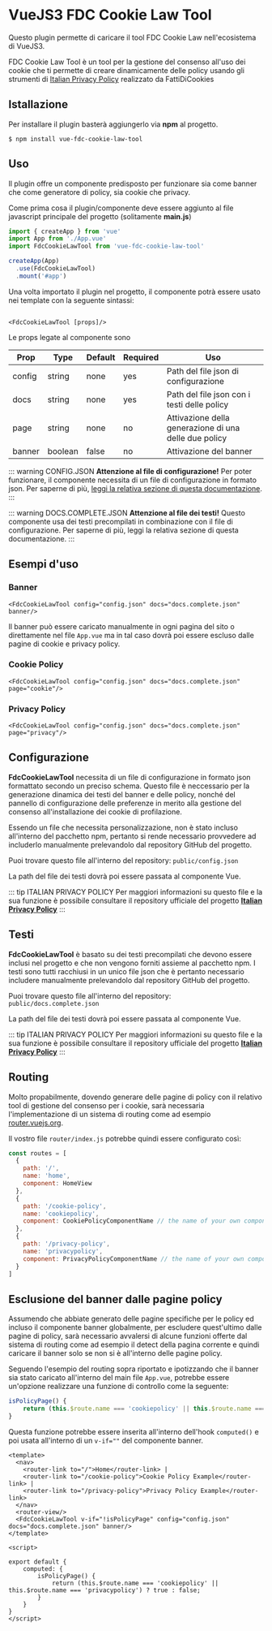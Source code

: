 # VueJS3 FDC Cookie Law Tool 

Questo plugin permette di caricare il tool FDC Cookie Law nell'ecosistema di VueJS3.

FDC Cookie Law Tool è un tool per la gestione del consenso all'uso dei cookie che ti permette di creare dinamicamente delle policy usando gli strumenti di <a href="https://github.com/FattiDiCookies/italianPrivacyPolicy" target="_blank">Italian Privacy Policy</a> realizzato da FattiDiCookies

## Istallazione

Per installare il plugin basterà aggiungerlo via **npm** al progetto.

``
$ npm install vue-fdc-cookie-law-tool
``

## Uso

Il plugin offre un componente predisposto per funzionare sia come banner che come generatore di policy, sia cookie che privacy.

Come prima cosa il plugin/componente deve essere aggiunto al file javascript principale del progetto (solitamente **main.js**)

```javascript
import { createApp } from 'vue'
import App from './App.vue'
import FdcCookieLawTool from 'vue-fdc-cookie-law-tool'

createApp(App)
  .use(FdcCookieLawTool)
  .mount('#app')

```

Una volta importato il plugin nel progetto, il componente potrà essere usato nei template con la seguente sintassi:

```vue

<FdcCookieLawTool [props]/>

```

Le props legate al componente sono

|Prop|Type|Default|Required|Uso
|---|---|---|---|---|
|config|string|none| yes | Path del file json di configurazione |
|docs|string|none| yes | Path del file json con i testi delle policy |
|page|string|none| no | Attivazione della generazione di una delle due policy |
|banner|boolean|false| no | Attivazione del banner |

::: warning CONFIG.JSON
**Attenzione al file di configurazione!**
Per poter funzionare, il componente necessita di un file di configurazione in formato json. Per saperne di più, [leggi la relativa sezione di questa documentazione](./#configurazione).
:::

::: warning DOCS.COMPLETE.JSON
**Attenzione al file dei testi!**
Questo componente usa dei testi precompilati in combinazione con il file di configurazione. Per saperne di più, leggi la relativa sezione di questa documentazione.
:::

## Esempi d'uso

### Banner

```vue
<FdcCookieLawTool config="config.json" docs="docs.complete.json" banner/>
```
Il banner può essere caricato manualmente in ogni pagina del sito o direttamente nel file ``App.vue`` ma in tal caso dovrà poi essere escluso dalle pagine di cookie e privacy policy.

### Cookie Policy

```vue
<FdcCookieLawTool config="config.json" docs="docs.complete.json" page="cookie"/>
```

### Privacy Policy

```vue
<FdcCookieLawTool config="config.json" docs="docs.complete.json" page="privacy"/>
```

## Configurazione

**FdcCookieLawTool** necessita di un file di configurazione in formato json formattato secondo un preciso schema. Questo file è neccessario per la generazione dinamica dei testi del banner e delle policy, nonché del pannello di configurazione delle preferenze in merito alla gestione del consenso all'installazione dei cookie di profilazione.

Essendo un file che necessita personalizzazione, non è stato incluso all'interno del pacchetto npm, pertanto si rende necessario provvedere ad includerlo manualmente prelevandolo dal repository GitHub del progetto.

Puoi trovare questo file all'interno del repository: ```public/config.json```

La path del file dei testi dovrà poi essere passata al componente Vue.

::: tip ITALIAN PRIVACY POLICY
Per maggiori informazioni su questo file e la sua funzione è possibile consultare il repository ufficiale del progetto [**Italian Privacy Policy**](https://github.com/FattiDiCookies/italianPrivacyPolicy)
:::

## Testi

**FdcCookieLawTool**  è basato su dei testi precompilati che devono essere inclusi nel progetto e che non vengono forniti assieme al pacchetto npm. I testi sono tutti racchiusi in un unico file json che è pertanto necessario includere manualmente prelevandolo dal repository GitHub del progetto.

Puoi trovare questo file all'interno del repository: ```public/docs.complete.json```

La path del file dei testi dovrà poi essere passata al componente Vue.

::: tip ITALIAN PRIVACY POLICY
Per maggiori informazioni su questo file e la sua funzione è possibile consultare il repository ufficiale del progetto [**Italian Privacy Policy**](https://github.com/FattiDiCookies/italianPrivacyPolicy)
:::


## Routing

Molto propabilmente, dovendo generare delle pagine di policy con il relativo tool di gestione del consenso per i cookie, sarà necessaria l'implementazione di un sistema di routing come ad esempio [router.vuejs.org](https://router.vuejs.org/).

Il vostro file ``router/index.js`` potrebbe quindi essere configurato così:

```javascript
const routes = [
  {
    path: '/',
    name: 'home',
    component: HomeView
  },
  {
    path: '/cookie-policy',
    name: 'cookiepolicy',
    component: CookiePolicyComponentName // the name of your own component (if you have it)
  },
  {
    path: '/privacy-policy',
    name: 'privacypolicy',
    component: PrivacyPolicyComponentName // the name of your own component (if you have it)
  }
]
```
## Esclusione del banner dalle pagine policy

Assumendo che abbiate generato delle pagine specifiche per le policy ed incluso il componente banner globalmente, per escludere quest'ultimo dalle pagine di policy, sarà necessario avvalersi di alcune funzioni offerte dal sistema di routing come ad esempio il detect della pagina corrente e quindi caricare il banner solo se non si è all'interno delle pagine policy.

Seguendo l'esempio del routing sopra riportato e ipotizzando che il banner sia stato caricato all'interno del main file ```App.vue```, potrebbe essere un'opzione realizzare una funzione di controllo come la seguente:

```javascript
isPolicyPage() {
    return (this.$route.name === 'cookiepolicy' || this.$route.name === 'privacypolicy') ? true : false;
}
```

Questa funzione potrebbe essere inserita all'interno dell'hook ``computed()`` e poi usata all'interno di un ``v-if=""`` del componente banner.

```vue
<template>
  <nav>
    <router-link to="/">Home</router-link> |
    <router-link to="/cookie-policy">Cookie Policy Example</router-link> | 
    <router-link to="/privacy-policy">Privacy Policy Example</router-link>
  </nav>
  <router-view/>
  <FdcCookieLawTool v-if="!isPolicyPage" config="config.json" docs="docs.complete.json" banner/>
</template>

<script>

export default {
    computed: {
        isPolicyPage() {
            return (this.$route.name === 'cookiepolicy' || this.$route.name === 'privacypolicy') ? true : false;
        }
    }
}
</script>

```